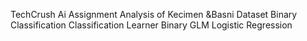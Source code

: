 TechCrush Ai Assignment 
Analysis of Kecimen &Basni Dataset 
Binary Classification 
Classification Learner 
Binary GLM Logistic Regression 

